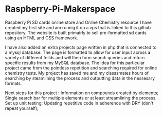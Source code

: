 # Raspberry-Pi-Makerspace
Raspberry Pi SD cards online store and Online Chemistry resource
I have created my first site and am runnig it on a vps that is linked to this github repository. The website is built primairly to sell pre-formatted sd cards using an HTML and CSS framework.

I have also added an extra projects page written in php that is connected to a mysql database. The page is formatted to allow for user input across a variety of different feilds and will then form search queries and return specific results from my MySQL database.
The idea for this particular project came from the pointless repetition and searching required for online chemistry tests. My project has saved me and my classsmates hours of searching by steamlining the process and outputting data in the nessesary formats.

Next steps for this project : 
  Information on compounds created by elements; 
  Single search bar for multiple elements or at least streamlining the process; 
  Set up unit testing;
  Updating repetitive code in adherence with DRY (don't repeat yourself);
